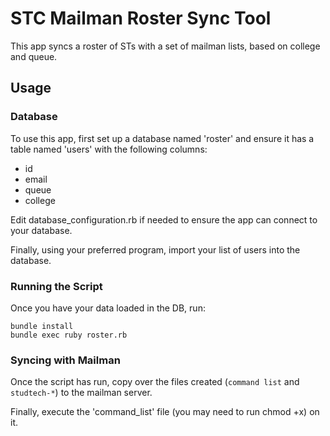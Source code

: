 STC Mailman Roster Sync Tool
============================

This app syncs a roster of STs with a set of mailman lists, based on college and queue.

## Usage

### Database

To use this app, first set up a database named 'roster' and ensure it has a table named 'users' with the following columns:

* id
* email
* queue
* college

Edit database_configuration.rb if needed to ensure the app can connect to your database.

Finally, using your preferred program, import your list of users into the database.


### Running the Script

Once you have your data loaded in the DB, run:

    bundle install
    bundle exec ruby roster.rb

### Syncing with Mailman

Once the script has run, copy over the files created (```command list``` and ```studtech-*```) to the mailman server.

Finally, execute the 'command_list' file (you may need to run chmod +x) on it.



